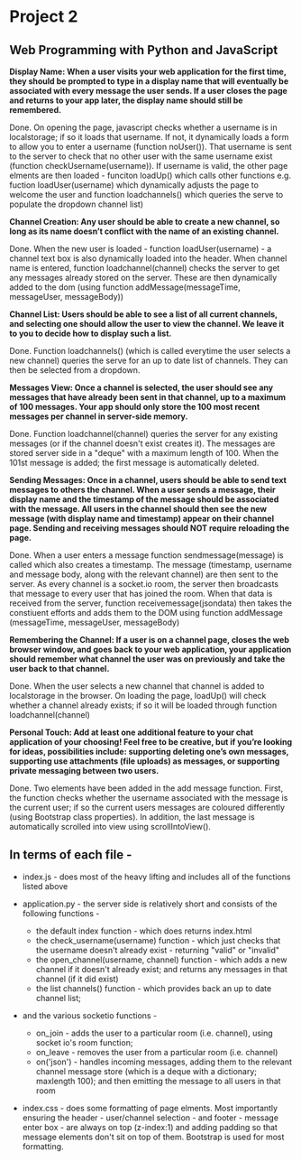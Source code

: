 # Project 2

## Web Programming with Python and JavaScript

**Display Name: When a user visits your web application for the first time, they should be prompted to type in a display name that will eventually be associated with every message the user sends. If a user closes the page and returns to your app later, the display name should still be remembered.**

Done. On opening the page, javascript checks whether a username is in localstorage; if so it loads that username.  If not, it dynamically loads a form to allow you to enter a username (function noUser()). That username is sent to the server to check that no other user with the same username exist (function checkUsername(username)).  If username is valid, the other page elments are then loaded - funciton loadUp() which calls other functions e.g. fuction loadUser(username) which dynamically adjusts the page to welcome the user and function loadchannels() which queries the serve to populate the dropdown channel list) 

**Channel Creation: Any user should be able to create a new channel, so long as its name doesn’t conflict with the name of an existing channel.**

Done. When the new user is loaded - function loadUser(username) - a channel text box is also dynamically loaded into the header.  When channel name is entered, function loadchannel(channel) checks the server to get any messages already stored on the server. These are then dynamically added to the dom (using function addMessage(messageTime, messageUser, messageBody))

**Channel List: Users should be able to see a list of all current channels, and selecting one should allow the user to view the channel. We leave it to you to decide how to display such a list.**

Done. Function loadchannels() (which is called everytime the user selects a new channel) queries the serve for an up to date list of channels.  They can then be selected from a dropdown.

**Messages View: Once a channel is selected, the user should see any messages that have already been sent in that channel, up to a maximum of 100 messages. Your app should only store the 100 most recent messages per channel in server-side memory.**

Done. Function loadchannel(channel) queries the server for any existing messages (or if the channel doesn't exist creates it).  The messages are stored server side in a "deque" with a maximum length of 100. When the 101st message is added; the first message is automatically deleted.

**Sending Messages: Once in a channel, users should be able to send text messages to others the channel. When a user sends a message, their display name and the timestamp of the message should be associated with the message. All users in the channel should then see the new message (with display name and timestamp) appear on their channel page. Sending and receiving messages should NOT require reloading the page.**

Done. When a user enters a message function sendmessage(message) is called which also creates a timestamp.  The message (timestamp, username and message body, along with the relevant channel) are then sent to the server.  As every channel is a socket.io room, the server then broadcasts that message to every user that has joined the room.  When that data is received from the server, function receivemessage(jsondata) then takes the constiuent efforts and adds them to the DOM using function addMessage (messageTime, messageUser, messageBody)

**Remembering the Channel: If a user is on a channel page, closes the web browser window, and goes back to your web application, your application should remember what channel the user was on previously and take the user back to that channel.**

Done. When the user selects a new channel that channel is added to localstorage in the browser. On loading the page, loadUp() will check whether a channel already exists; if so it will be loaded through function loadchannel(channel)

**Personal Touch: Add at least one additional feature to your chat application of your choosing! Feel free to be creative, but if you’re looking for ideas, possibilities include: supporting deleting one’s own messages, supporting use attachments (file uploads) as messages, or supporting private messaging between two users.**

Done. Two elements have been added in the add message function. First, the function checks whether the username associated with the message is the current user; if so the current users messages are coloured differently (using Bootstrap class properties).  In addition, the last message is automatically scrolled into view using scrollIntoView().

## In terms of each file - 

* index.js - does most of the heavy lifting and includes all of the functions listed above

* application.py - the server side is relatively short and consists of the following functions -
    * the default index function - which does returns index.html
    * the check_username(username) function - which just checks that the username doesn't already exist - returning "valid" or "invalid"
    * the open_channel(username, channel) function - which adds a new channel if it doesn't already exist; and returns any messages in that channel (if it did exist)
    * the list channels() function - which provides back an up to date channel list;
    
* and the various socketio functions - 
    * on_join - adds the user to a particular room (i.e. channel), using socket io's room function;
    * on_leave - removes the user from a particular room (i.e. channel)
    * on('json') - handles incoming messages, adding them to the relevant channel message store (which is a deque with a dictionary; maxlength 100); and then emitting the message to all users in that room

* index.css - does some formatting of page elments.  Most importantly ensuring the header - user/channel selection - and footer - message enter box - are always on top (z-index:1) and adding padding so that message elements don't sit on top of them. Bootstrap is used for most formatting.
